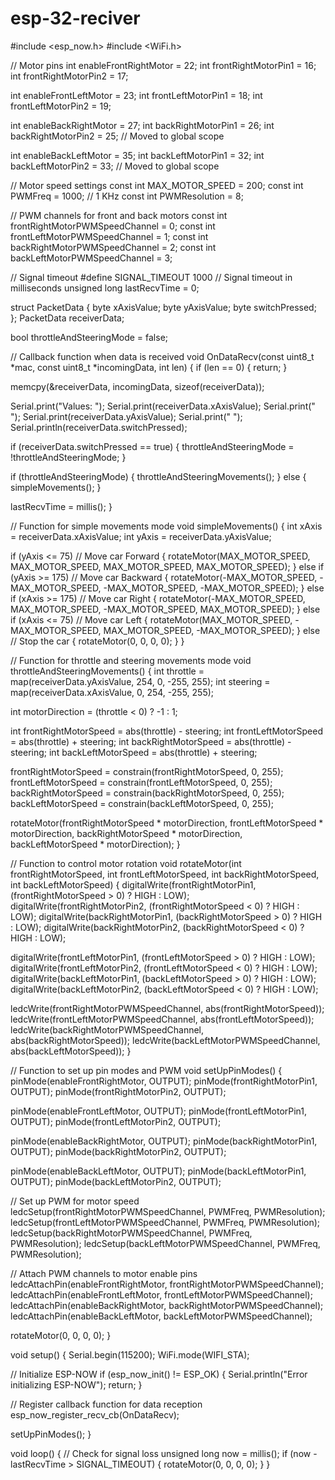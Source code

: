 # esp-32-reciver
#include <esp_now.h>
#include <WiFi.h>

// Motor pins
int enableFrontRightMotor = 22;
int frontRightMotorPin1 = 16;
int frontRightMotorPin2 = 17;

int enableFrontLeftMotor = 23;
int frontLeftMotorPin1 = 18;
int frontLeftMotorPin2 = 19;

int enableBackRightMotor = 27;
int backRightMotorPin1 = 26;
int backRightMotorPin2 = 25; // Moved to global scope

int enableBackLeftMotor = 35;
int backLeftMotorPin1 = 32;
int backLeftMotorPin2 = 33; // Moved to global scope

// Motor speed settings
const int MAX_MOTOR_SPEED = 200;
const int PWMFreq = 1000; // 1 KHz
const int PWMResolution = 8;

// PWM channels for front and back motors
const int frontRightMotorPWMSpeedChannel = 0;
const int frontLeftMotorPWMSpeedChannel = 1;
const int backRightMotorPWMSpeedChannel = 2;
const int backLeftMotorPWMSpeedChannel = 3;

// Signal timeout
#define SIGNAL_TIMEOUT 1000 // Signal timeout in milliseconds
unsigned long lastRecvTime = 0;

struct PacketData
{
  byte xAxisValue;
  byte yAxisValue;
  byte switchPressed;
};
PacketData receiverData;

bool throttleAndSteeringMode = false;

// Callback function when data is received
void OnDataRecv(const uint8_t *mac, const uint8_t *incomingData, int len)
{
  if (len == 0)
  {
    return;
  }

  memcpy(&receiverData, incomingData, sizeof(receiverData));

  Serial.print("Values: ");
  Serial.print(receiverData.xAxisValue);
  Serial.print(" ");
  Serial.print(receiverData.yAxisValue);
  Serial.print(" ");
  Serial.println(receiverData.switchPressed);

  if (receiverData.switchPressed == true)
  {
    throttleAndSteeringMode = !throttleAndSteeringMode;
  }

  if (throttleAndSteeringMode)
  {
    throttleAndSteeringMovements();
  }
  else
  {
    simpleMovements();
  }

  lastRecvTime = millis();
}

// Function for simple movements mode
void simpleMovements()
{
  int xAxis = receiverData.xAxisValue;
  int yAxis = receiverData.yAxisValue;

  if (yAxis <= 75) // Move car Forward
  {
    rotateMotor(MAX_MOTOR_SPEED, MAX_MOTOR_SPEED, MAX_MOTOR_SPEED, MAX_MOTOR_SPEED);
  }
  else if (yAxis >= 175) // Move car Backward
  {
    rotateMotor(-MAX_MOTOR_SPEED, -MAX_MOTOR_SPEED, -MAX_MOTOR_SPEED, -MAX_MOTOR_SPEED);
  }
  else if (xAxis >= 175) // Move car Right
  {
    rotateMotor(-MAX_MOTOR_SPEED, MAX_MOTOR_SPEED, -MAX_MOTOR_SPEED, MAX_MOTOR_SPEED);
  }
  else if (xAxis <= 75) // Move car Left
  {
    rotateMotor(MAX_MOTOR_SPEED, -MAX_MOTOR_SPEED, MAX_MOTOR_SPEED, -MAX_MOTOR_SPEED);
  }
  else // Stop the car
  {
    rotateMotor(0, 0, 0, 0);
  }
}

// Function for throttle and steering movements mode
void throttleAndSteeringMovements()
{
  int throttle = map(receiverData.yAxisValue, 254, 0, -255, 255);
  int steering = map(receiverData.xAxisValue, 0, 254, -255, 255);

  int motorDirection = (throttle < 0) ? -1 : 1;

  int frontRightMotorSpeed = abs(throttle) - steering;
  int frontLeftMotorSpeed = abs(throttle) + steering;
  int backRightMotorSpeed = abs(throttle) - steering;
  int backLeftMotorSpeed = abs(throttle) + steering;

  frontRightMotorSpeed = constrain(frontRightMotorSpeed, 0, 255);
  frontLeftMotorSpeed = constrain(frontLeftMotorSpeed, 0, 255);
  backRightMotorSpeed = constrain(backRightMotorSpeed, 0, 255);
  backLeftMotorSpeed = constrain(backLeftMotorSpeed, 0, 255);

  rotateMotor(frontRightMotorSpeed * motorDirection, frontLeftMotorSpeed * motorDirection, backRightMotorSpeed * motorDirection, backLeftMotorSpeed * motorDirection);
}

// Function to control motor rotation
void rotateMotor(int frontRightMotorSpeed, int frontLeftMotorSpeed, int backRightMotorSpeed, int backLeftMotorSpeed)
{
  digitalWrite(frontRightMotorPin1, (frontRightMotorSpeed > 0) ? HIGH : LOW);
  digitalWrite(frontRightMotorPin2, (frontRightMotorSpeed < 0) ? HIGH : LOW);
  digitalWrite(backRightMotorPin1, (backRightMotorSpeed > 0) ? HIGH : LOW);
  digitalWrite(backRightMotorPin2, (backRightMotorSpeed < 0) ? HIGH : LOW);

  digitalWrite(frontLeftMotorPin1, (frontLeftMotorSpeed > 0) ? HIGH : LOW);
  digitalWrite(frontLeftMotorPin2, (frontLeftMotorSpeed < 0) ? HIGH : LOW);
  digitalWrite(backLeftMotorPin1, (backLeftMotorSpeed > 0) ? HIGH : LOW);
  digitalWrite(backLeftMotorPin2, (backLeftMotorSpeed < 0) ? HIGH : LOW);

  ledcWrite(frontRightMotorPWMSpeedChannel, abs(frontRightMotorSpeed));
  ledcWrite(frontLeftMotorPWMSpeedChannel, abs(frontLeftMotorSpeed));
  ledcWrite(backRightMotorPWMSpeedChannel, abs(backRightMotorSpeed));
  ledcWrite(backLeftMotorPWMSpeedChannel, abs(backLeftMotorSpeed));
}

// Function to set up pin modes and PWM
void setUpPinModes()
{
  pinMode(enableFrontRightMotor, OUTPUT);
  pinMode(frontRightMotorPin1, OUTPUT);
  pinMode(frontRightMotorPin2, OUTPUT);

  pinMode(enableFrontLeftMotor, OUTPUT);
  pinMode(frontLeftMotorPin1, OUTPUT);
  pinMode(frontLeftMotorPin2, OUTPUT);

  pinMode(enableBackRightMotor, OUTPUT);
  pinMode(backRightMotorPin1, OUTPUT);
  pinMode(backRightMotorPin2, OUTPUT);

  pinMode(enableBackLeftMotor, OUTPUT);
  pinMode(backLeftMotorPin1, OUTPUT);
  pinMode(backLeftMotorPin2, OUTPUT);

  // Set up PWM for motor speed
  ledcSetup(frontRightMotorPWMSpeedChannel, PWMFreq, PWMResolution);
  ledcSetup(frontLeftMotorPWMSpeedChannel, PWMFreq, PWMResolution);
  ledcSetup(backRightMotorPWMSpeedChannel, PWMFreq, PWMResolution);
  ledcSetup(backLeftMotorPWMSpeedChannel, PWMFreq, PWMResolution);

  // Attach PWM channels to motor enable pins
  ledcAttachPin(enableFrontRightMotor, frontRightMotorPWMSpeedChannel);
  ledcAttachPin(enableFrontLeftMotor, frontLeftMotorPWMSpeedChannel);
  ledcAttachPin(enableBackRightMotor, backRightMotorPWMSpeedChannel);
  ledcAttachPin(enableBackLeftMotor, backLeftMotorPWMSpeedChannel);

  rotateMotor(0, 0, 0, 0);
}

void setup()
{
  Serial.begin(115200);
  WiFi.mode(WIFI_STA);

  // Initialize ESP-NOW
  if (esp_now_init() != ESP_OK)
  {
    Serial.println("Error initializing ESP-NOW");
    return;
  }

  // Register callback function for data reception
  esp_now_register_recv_cb(OnDataRecv);

  setUpPinModes();
}

void loop()
{
  // Check for signal loss
  unsigned long now = millis();
  if (now - lastRecvTime > SIGNAL_TIMEOUT)
  {
    rotateMotor(0, 0, 0, 0);
  }
}

